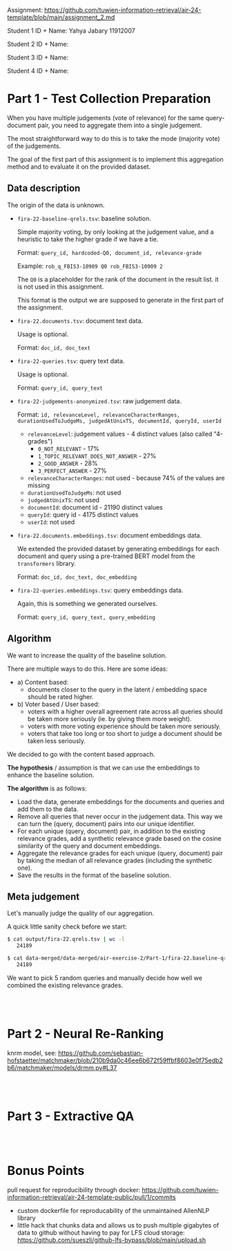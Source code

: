 Assignment: https://github.com/tuwien-information-retrieval/air-24-template/blob/main/assignment_2.md

Student 1 ID + Name: Yahya Jabary 11912007

Student 2 ID + Name:

Student 3 ID + Name:

Student 4 ID + Name:

# Part 1 - Test Collection Preparation

When you have multiple judgements (vote of relevance) for the same query-document pair, you need to aggregate them into a single judgement.

The most straightforward way to do this is to take the mode (majority vote) of the judgements.

The goal of the first part of this assignment is to implement this aggregation method and to evaluate it on the provided dataset.

## Data description

The origin of the data is unknown.

-   `fira-22-baseline-qrels.tsv`: baseline solution.

    Simple majority voting, by only looking at the judgement value, and a heuristic to take the higher grade if we have a tie.

    Format: `query_id, hardcoded-Q0, document_id, relevance-grade`

    Example: `rob_q_FBIS3-10909 Q0 rob_FBIS3-10909 2`

    The `Q0` is a placeholder for the rank of the document in the result list. it is not used in this assignment.

    This format is the output we are supposed to generate in the first part of the assignment.

-   `fira-22.documents.tsv`: document text data.

    Usage is optional.

    Format: `doc_id, doc_text`

-   `fira-22-queries.tsv`: query text data.

    Usage is optional.

    Format: `query_id, query_text`

-   `fira-22-judgements-anonymized.tsv`: raw judgement data.

    Format: `id, relevanceLevel, relevanceCharacterRanges, durationUsedToJudgeMs, judgedAtUnixTS, documentId, queryId, userId`

    -   `relevanceLevel`: judgement values - 4 distinct values (also called "4-grades")
        -   `0_NOT_RELEVANT` - 17%
        -   `1_TOPIC_RELEVANT_DOES_NOT_ANSWER` - 27%
        -   `2_GOOD_ANSWER` - 28%
        -   `3_PERFECT_ANSWER` - 27%
    -   `relevanceCharacterRanges`: not used - because 74% of the values are missing
    -   `durationUsedToJudgeMs`: not used
    -   `judgedAtUnixTS`: not used
    -   `documentId`: document id - 21190 distinct values
    -   `queryId`: query id - 4175 distinct values
    -   `userId`: not used

-   `fira-22.documents.embeddings.tsv`: document embeddings data.

    We extended the provided dataset by generating embeddings for each document and query using a pre-trained BERT model from the `transformers` library.

    Format: `doc_id, doc_text, doc_embedding`

-   `fira-22-queries.embeddings.tsv`: query embeddings data.

    Again, this is something we generated ourselves.

    Format: `query_id, query_text, query_embedding`

## Algorithm

We want to increase the quality of the baseline solution.

There are multiple ways to do this. Here are some ideas:

-   a) Content based:
    -   documents closer to the query in the latent / embedding space should be rated higher.
-   b) Voter based / User based:
    -   voters with a higher overall agreement rate across all queries should be taken more seriously (ie. by giving them more weight).
    -   voters with more voting experience should be taken more seriously.
    -   voters that take too long or too short to judge a document should be taken less seriously.

We decided to go with the content based approach.

**The hypothesis** / assumption is that we can use the embeddings to enhance the baseline solution.

**The algorithm** is as follows:

-   Load the data, generate embeddings for the documents and queries and add them to the data.
-   Remove all queries that never occur in the judgement data. This way we can turn the (query, document) pairs into our unique identifier.
-   For each unique (query, document) pair, in addition to the existing relevance grades, add a synthetic relevance grade based on the cosine similarity of the query and document embeddings.
-   Aggregate the relevance grades for each unique (query, document) pair by taking the median of all relevance grades (including the synthetic one).
-   Save the results in the format of the baseline solution.

## Meta judgement

Let's manually judge the quality of our aggregation.

A quick little sanity check before we start:

```bash
$ cat output/fira-22.qrels.tsv | wc -l
   24189

$ cat data-merged/data-merged/air-exercise-2/Part-1/fira-22.baseline-qrels.tsv | wc -l
   24189
```

We want to pick 5 random queries and manually decide how well we combined the existing relevance grades.

<br><br>

# Part 2 - Neural Re-Ranking

knrm model, see: https://github.com/sebastian-hofstaetter/matchmaker/blob/210b9da0c46ee6b672f59ffbf8603e0f75edb2b6/matchmaker/models/drmm.py#L37

<br><br>

# Part 3 - Extractive QA

<br><br>

# Bonus Points

pull request for reproducibility through docker: https://github.com/tuwien-information-retrieval/air-24-template-public/pull/1/commits

-   custom dockerfile for reproducability of the unmaintained AllenNLP library
-   little hack that chunks data and allows us to push multiple gigabytes of data to github without having to pay for LFS cloud storage: https://github.com/sueszli/github-lfs-bypass/blob/main/upload.sh
